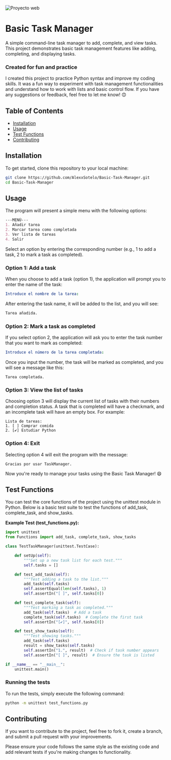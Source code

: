 
![Proyecto web](https://github.com/user-attachments/assets/a0ef80d6-09f4-4fdb-86cf-69f4c6731f53)

# Basic Task Manager

A simple command-line task manager to add, complete, and view tasks. This project demonstrates basic task management features like adding, completing, and displaying tasks.

### **Created for fun and practice**

I created this project to practice Python syntax and improve my coding skills. It was a fun way to experiment with task management functionalities and understand how to work with lists and basic control flow. If you have any suggestions or feedback, feel free to let me know! 😊

## Table of Contents
- [Installation](#installation)
- [Usage](#usage)
- [Test Functions](#test-functions)
- [Contributing](#contributing)

## Installation

To get started, clone this repository to your local machine:

```bash
git clone https://github.com/AlexxSotelo/Basic-Task-Manager.git
cd Basic-Task-Manager
```
## Usage
The program will present a simple menu with the following options:
```markdown
---MENÚ---
1. Añadir tarea
2. Marcar tarea como completada
3. Ver lista de tareas
4. Salir
```
Select an option by entering the corresponding number (e.g., 1 to add a task, 2 to mark a task as completed).

### Option 1: **Add a task**
When you choose to add a task (option 1), the application will prompt you to enter the name of the task:
```yaml
Introduce el nombre de la tarea:
```
After entering the task name, it will be added to the list, and you will see:
```css
Tarea añadida.
```
### Option 2: **Mark a task as completed**
If you select option 2, the application will ask you to enter the task number that you want to mark as completed:
```yaml
Introduce el número de la tarea completada:
```
Once you input the number, the task will be marked as completed, and you will see a message like this:
```
Tarea completada.
```
### Option 3: **View the list of tasks**
Choosing option 3 will display the current list of tasks with their numbers and completion status. A task that is completed will have a checkmark, and an incomplete task will have an empty box. For example:
```less
Lista de tareas:
1. [ ] Comprar comida
2. [✔] Estudiar Python
```
### Option 4: **Exit**
Selecting option 4 will exit the program with the message:
```
Gracias por usar TaskManager.
```
Now you're ready to manage your tasks using the Basic Task Manager! 😄

## Test Functions
You can test the core functions of the project using the unittest module in Python. Below is a basic test suite to test the functions of add_task, complete_task, and show_tasks.

**Example Test (test_functions.py):**
```python
import unittest
from Functions import add_task, complete_task, show_tasks

class TestTaskManager(unittest.TestCase):

    def setUp(self):
        """Set up a new task list for each test."""
        self.tasks = []

    def test_add_task(self):
        """Test adding a task to the list."""
        add_task(self.tasks)
        self.assertEqual(len(self.tasks), 1)
        self.assertIn("[ ]", self.tasks[0])

    def test_complete_task(self):
        """Test marking a task as completed."""
        add_task(self.tasks)  # Add a task
        complete_task(self.tasks)  # Complete the first task
        self.assertIn("[✔]", self.tasks[0])

    def test_show_tasks(self):
        """Test showing tasks."""
        add_task(self.tasks)
        result = show_tasks(self.tasks)
        self.assertIn("1.", result)  # Check if task number appears
        self.assertIn("[ ]", result)  # Ensure the task is listed

if __name__ == "__main__":
    unittest.main()
```
### **Running the tests**
To run the tests, simply execute the following command:
```bash
python -m unittest test_functions.py
```
## Contributing
If you want to contribute to the project, feel free to fork it, create a branch, and submit a pull request with your improvements.

Please ensure your code follows the same style as the existing code and add relevant tests if you're making changes to functionality.
